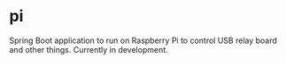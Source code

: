 # pi
Spring Boot application to run on Raspberry Pi to control USB relay board and other things. Currently in development.
